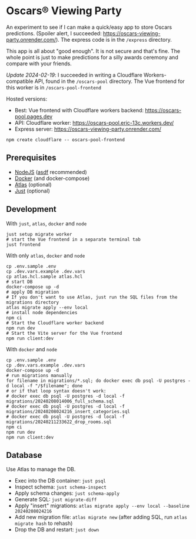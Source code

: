 # Oscars® Viewing Party

An experiment to see if I can make a quick/easy app to store Oscars predictions. (Spoiler alert, I succeeded: https://oscars-viewing-party.onrender.com/). The express code is in the `/express` directory.

This app is all about "good enough". It is not secure and that's fine. The whole point is just to make predictions for a silly awards ceremony and compare with your friends.

_Update 2024-02-19_: I succeeded in writing a Cloudflare Workers-compatible API, found in the `/oscars-pool` directory. The Vue frontend for this worker is in `/oscars-pool-frontend`

Hosted versions:

- Best: Vue frontend with Cloudflare workers backend: https://oscars-pool.pages.dev
- API: Cloudflare worker: https://oscars-pool.eric-13c.workers.dev/
- Express server: https://oscars-viewing-party.onrender.com/

```shell
npm create cloudflare -- oscars-pool-frontend
```

## Prerequisites

- [NodeJS](https://nodejs.org/en) ([asdf](https://asdf-vm.com/) recommended)
- [Docker](https://www.docker.com/) (and docker-compose)
- [Atlas](https://atlasgo.io/) (optional)
- [Just](https://github.com/casey/just/blob/master/README.md#packages) (optional)

## Development

With `just`, `atlas`, `docker` and `node`

```shell
just setup migrate worker
# start the Vue frontend in a separate terminal tab
just frontend
```

With only `atlas`, `docker` and `node`

```shell
cp .env.sample .env
cp .dev.vars.example .dev.vars
cp atlas.hcl.sample atlas.hcl
# start DB
docker-compose up -d
# apply DB migration
# If you don't want to use Atlas, just run the SQL files from the migrations directory
atlas migrate apply --env local
# install node dependencies
npm ci
# Start the Cloudflare worker backend
npm run dev
# Start the Vite server for the Vue frontend
npm run client:dev
```

With `docker` and `node`

```shell
cp .env.sample .env
cp .dev.vars.example .dev.vars
docker-compose up -d
# run migrations manually
for filename in migrations/*.sql; do docker exec db psql -U postgres -d local -f "/$filename"; done
# or if that loop syntax doesn't work:
# docker exec db psql -U postgres -d local -f migrations/20240208014006_full_schema.sql
# docker exec db psql -U postgres -d local -f migrations/20240208024216_insert_categories.sql
# docker exec db psql -U postgres -d local -f migrations/20240211233622_drop_rooms.sql
npm ci
npm run dev
npm run client:dev
```

## Database

Use Atlas to manage the DB.

- Exec into the DB container: `just psql`
- Inspect schema: `just schema-inspect`
- Apply schema changes: `just schema-apply`
- Generate SQL: `just migrate-diff`
- Apply "insert" migrations: `atlas migrate apply --env local --baseline 20240208024216`
- Add new migration file: `atlas migrate new` (after adding SQL, run `atlas migrate hash` to rehash)
- Drop the DB and restart: `just down`
